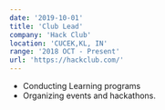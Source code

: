 ```yaml
---
date: '2019-10-01'
title: 'Club Lead'
company: 'Hack Club'
location: 'CUCEK,KL, IN'
range: '2018 OCT - Present'
url: 'https://hackclub.com/'
---
```


- Conducting Learning programs
- Organizing events and hackathons.
